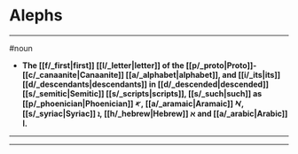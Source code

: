 # Alephs
---
#noun
- **The [[f/_first|first]] [[l/_letter|letter]] of the [[p/_proto|Proto]]-[[c/_canaanite|Canaanite]] [[a/_alphabet|alphabet]], and [[i/_its|its]] [[d/_descendants|descendants]] in [[d/_descended|descended]] [[s/_semitic|Semitic]] [[s/_scripts|scripts]], [[s/_such|such]] as [[p/_phoenician|Phoenician]] 𐤀, [[a/_aramaic|Aramaic]] 𐡀, [[s/_syriac|Syriac]] ܐ, [[h/_hebrew|Hebrew]] א and [[a/_arabic|Arabic]] ا.**
---
---
